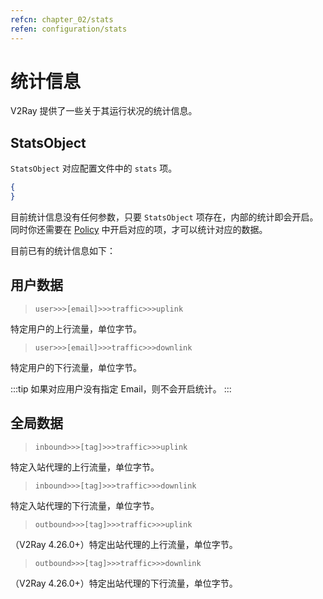 ```yaml
---
refcn: chapter_02/stats
refen: configuration/stats
---
```


# 统计信息

V2Ray 提供了一些关于其运行状况的统计信息。

## StatsObject

`StatsObject` 对应配置文件中的 `stats` 项。

```json
{
}
```

目前统计信息没有任何参数，只要 `StatsObject` 项存在，内部的统计即会开启。同时你还需要在 [Policy](policy.md) 中开启对应的项，才可以统计对应的数据。

目前已有的统计信息如下：

## 用户数据

> `user>>>[email]>>>traffic>>>uplink`

特定用户的上行流量，单位字节。

> `user>>>[email]>>>traffic>>>downlink` 

特定用户的下行流量，单位字节。

:::tip
如果对应用户没有指定 Email，则不会开启统计。
:::

## 全局数据

> `inbound>>>[tag]>>>traffic>>>uplink`

特定入站代理的上行流量，单位字节。

> `inbound>>>[tag]>>>traffic>>>downlink`

特定入站代理的下行流量，单位字节。

> `outbound>>>[tag]>>>traffic>>>uplink`

（V2Ray 4.26.0+）特定出站代理的上行流量，单位字节。

> `outbound>>>[tag]>>>traffic>>>downlink`

（V2Ray 4.26.0+）特定出站代理的下行流量，单位字节。

